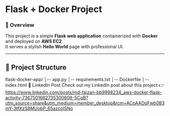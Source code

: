 #  Flask + Docker Project  

### 🔹 Overview  
This project is a simple **Flask web application** containerized with **Docker** and deployed on **AWS EC2**.  
It serves a stylish **Hello World** page with professional UI.  

---

## 📂 Project Structure  
flask-docker-app/
│-- app.py
│-- requirements.txt
│-- Dockerfile
│-- index.html
🔗 LinkedIn Post
Check out my LinkedIn post about this project 👉 https://www.linkedin.com/posts/md-faizan-bb9998234_aws-docker-flask-activity-7367501682735300608-5CgB?utm_source=share&utm_medium=member_desktop&rcm=ACoAADqFwb0B3mY-3tfXzS8MUobP_65azcolSNo

